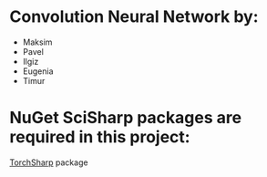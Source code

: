 # Convolution Neural Network by:
- Maksim
- Pavel
- Ilgiz
- Eugenia
- Timur

# NuGet SciSharp packages are required in this project:
[TorchSharp](https://www.nuget.org/packages/TorchSharp/0.99.0) package